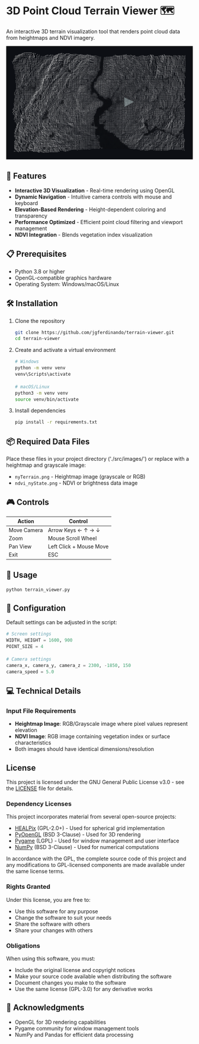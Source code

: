 # 3D Point Cloud Terrain Viewer 🗺️

An interactive 3D terrain visualization tool that renders point cloud data from heightmaps and NDVI imagery.

[![Alt Text](docs/images/screenshot1.png)](docs/images/screenshot1.png)

## 🚀 Features

- **Interactive 3D Visualization** - Real-time rendering using OpenGL
- **Dynamic Navigation** - Intuitive camera controls with mouse and keyboard
- **Elevation-Based Rendering** - Height-dependent coloring and transparency
- **Performance Optimized** - Efficient point cloud filtering and viewport management
- **NDVI Integration** - Blends vegetation index visualization

## 📋 Prerequisites

- Python 3.8 or higher
- OpenGL-compatible graphics hardware
- Operating System: Windows/macOS/Linux

## 🛠️ Installation

1. Clone the repository
   ```bash
   git clone https://github.com/jgferdinando/terrain-viewer.git
   cd terrain-viewer
   ```

2. Create and activate a virtual environment
   ```bash
   # Windows
   python -m venv venv
   venv\Scripts\activate

   # macOS/Linux
   python3 -m venv venv
   source venv/bin/activate
   ```

3. Install dependencies
   ```bash
   pip install -r requirements.txt
   ```

## 📦 Required Data Files

Place these files in your project directory ('./src/images/') or replace with a heightmap and grayscale image:

- `nyTerrain.png` - Heightmap image (grayscale or RGB)
- `ndvi_nyState.png` - NDVI or brightness data image

## 🎮 Controls

| Action | Control |
|--------|---------|
| Move Camera | Arrow Keys ← ↑ → ↓ |
| Zoom | Mouse Scroll Wheel |
| Pan View | Left Click + Mouse Move |
| Exit | ESC |

## 🚀 Usage

```python
python terrain_viewer.py
```

## 🔧 Configuration

Default settings can be adjusted in the script:

```python
# Screen settings
WIDTH, HEIGHT = 1600, 900
POINT_SIZE = 4

# Camera settings
camera_x, camera_y, camera_z = 2300, -1850, 150
camera_speed = 5.0
```

## 💻 Technical Details

### Input File Requirements

- **Heightmap Image**: RGB/Grayscale image where pixel values represent elevation
- **NDVI Image**: RGB image containing vegetation index or surface characteristics
- Both images should have identical dimensions/resolution

## License

This project is licensed under the GNU General Public License v3.0 - see the [LICENSE](LICENSE) file for details.

### Dependency Licenses

This project incorporates material from several open-source projects:

- [HEALPix](http://healpix.sourceforge.io/) (GPL-2.0+) - Used for spherical grid implementation
- [PyOpenGL](http://pyopengl.sourceforge.net/) (BSD 3-Clause) - Used for 3D rendering
- [Pygame](https://www.pygame.org/) (LGPL) - Used for window management and user interface
- [NumPy](https://numpy.org/) (BSD 3-Clause) - Used for numerical computations

In accordance with the GPL, the complete source code of this project and any modifications to GPL-licensed components are made available under the same license terms.

### Rights Granted

Under this license, you are free to:
- Use this software for any purpose
- Change the software to suit your needs
- Share the software with others
- Share your changes with others

### Obligations

When using this software, you must:
- Include the original license and copyright notices
- Make your source code available when distributing the software
- Document changes you make to the software
- Use the same license (GPL-3.0) for any derivative works

## 🙏 Acknowledgments

- OpenGL for 3D rendering capabilities
- Pygame community for window management tools
- NumPy and Pandas for efficient data processing


